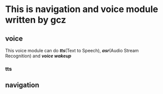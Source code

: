 # This is navigation and voice module written by gcz
## voice
This voice module can do ***tts***(Text to Speech), ***asr***(Audio Stream Recognition) and ***voice wakeup***
### tts

## navigation
